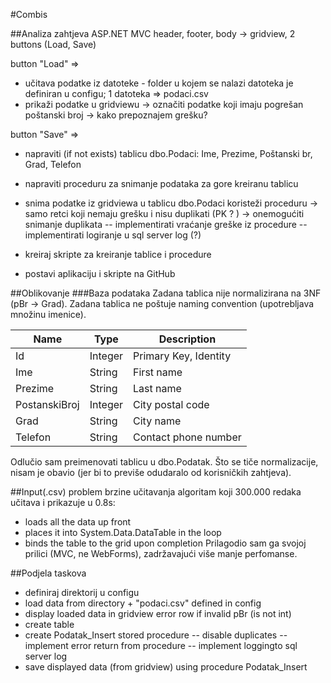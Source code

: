 #Combis

##Analiza zahtjeva
ASP.NET MVC
 header, footer, body -> gridview, 2 buttons (Load, Save)
 
button "Load" =>
- učitava podatke iz datoteke - folder u kojem se nalazi datoteka je definiran u configu; 1 datoteka => podaci.csv
- prikaži podatke u gridviewu -> označiti podatke koji imaju pogrešan poštanski broj -> kako prepoznajem grešku?

button "Save" =>
- napraviti (if not exists) tablicu dbo.Podaci: Ime, Prezime, Poštanski br, Grad, Telefon
- napraviti proceduru za snimanje podataka za gore kreiranu tablicu
- snima podatke iz gridviewa u tablicu dbo.Podaci koristeži proceduru -> samo retci koji nemaju grešku i nisu duplikati (PK ? ) -> onemogućiti snimanje duplikata
-- implementirati vraćanje greške iz procedure
-- implementirati logiranje u sql server log (?)

- kreiraj skripte za kreiranje tablice i procedure
- postavi aplikaciju i skripte na GitHub

##Oblikovanje
###Baza podataka
Zadana tablica nije normalizirana na 3NF (pBr -> Grad).
Zadana tablica ne poštuje naming convention (upotrebljava množinu imenice).

Name | Type | Description
--- | --- | ---
Id | Integer | Primary Key, Identity
Ime| String| First name
Prezime| String | Last name
PostanskiBroj | Integer | City postal code
Grad | String | City name
Telefon | String | Contact phone number

Odlučio sam preimenovati tablicu u dbo.Podatak.
Što se tiče normalizacije, nisam je obavio (jer bi to previše odudaralo od korisničkih zahtjeva).

##Input(.csv)
problem brzine učitavanja
algoritam koji 300.000 redaka učitava i prikazuje u 0.8s:
- loads all the data up front
- places it into System.Data.DataTable in the loop
- binds the table to the grid upon completion
Prilagodio sam ga svojoj prilici (MVC, ne WebForms), zadržavajući više manje perfomanse.

##Podjela taskova
- definiraj direktorij u configu
- load data from directory + "podaci.csv" defined in config
- display loaded data in gridview
error row if invalid pBr (is not int)
- create table
- create Podatak_Insert stored procedure
-- disable duplicates
-- implement error return from procedure
-- implement loggingto sql server log
- save displayed data (from gridview) using procedure Podatak_Insert
